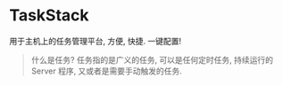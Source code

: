 # TaskStack

用于主机上的任务管理平台, 方便, 快捷. 一键配置!

> 什么是任务?
> 任务指的是广义的任务, 可以是任何定时任务, 持续运行的 Server 程序, 又或者是需要手动触发的任务.
